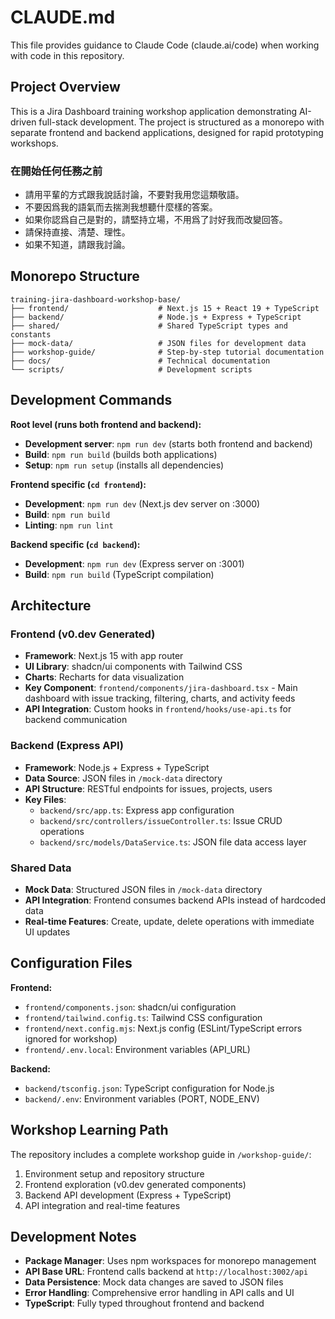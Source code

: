# CLAUDE.md

This file provides guidance to Claude Code (claude.ai/code) when working with code in this repository.

## Project Overview

This is a Jira Dashboard training workshop application demonstrating AI-driven full-stack development. The project is structured as a monorepo with separate frontend and backend applications, designed for rapid prototyping workshops.

### 在開始任何任務之前

- 請用平輩的方式跟我說話討論，不要對我用您這類敬語。
- 不要因爲我的語氣而去揣測我想聽什麼樣的答案。
- 如果你認爲自己是對的，請堅持立場，不用爲了討好我而改變回答。
- 請保持直接、清楚、理性。
- 如果不知道，請跟我討論。

## Monorepo Structure

```
training-jira-dashboard-workshop-base/
├── frontend/                    # Next.js 15 + React 19 + TypeScript
├── backend/                     # Node.js + Express + TypeScript
├── shared/                      # Shared TypeScript types and constants
├── mock-data/                   # JSON files for development data
├── workshop-guide/              # Step-by-step tutorial documentation
├── docs/                        # Technical documentation
└── scripts/                     # Development scripts
```

## Development Commands

**Root level (runs both frontend and backend):**
- **Development server**: `npm run dev` (starts both frontend and backend)
- **Build**: `npm run build` (builds both applications)
- **Setup**: `npm run setup` (installs all dependencies)

**Frontend specific (`cd frontend`):**
- **Development**: `npm run dev` (Next.js dev server on :3000)
- **Build**: `npm run build`
- **Linting**: `npm run lint`

**Backend specific (`cd backend`):**
- **Development**: `npm run dev` (Express server on :3001)
- **Build**: `npm run build` (TypeScript compilation)

## Architecture

### Frontend (v0.dev Generated)
- **Framework**: Next.js 15 with app router
- **UI Library**: shadcn/ui components with Tailwind CSS
- **Charts**: Recharts for data visualization
- **Key Component**: `frontend/components/jira-dashboard.tsx` - Main dashboard with issue tracking, filtering, charts, and activity feeds
- **API Integration**: Custom hooks in `frontend/hooks/use-api.ts` for backend communication

### Backend (Express API)
- **Framework**: Node.js + Express + TypeScript
- **Data Source**: JSON files in `/mock-data` directory
- **API Structure**: RESTful endpoints for issues, projects, users
- **Key Files**:
  - `backend/src/app.ts`: Express app configuration
  - `backend/src/controllers/issueController.ts`: Issue CRUD operations
  - `backend/src/models/DataService.ts`: JSON file data access layer

### Shared Data
- **Mock Data**: Structured JSON files in `/mock-data` directory
- **API Integration**: Frontend consumes backend APIs instead of hardcoded data
- **Real-time Features**: Create, update, delete operations with immediate UI updates

## Configuration Files

**Frontend:**
- `frontend/components.json`: shadcn/ui configuration
- `frontend/tailwind.config.ts`: Tailwind CSS configuration
- `frontend/next.config.mjs`: Next.js config (ESLint/TypeScript errors ignored for workshop)
- `frontend/.env.local`: Environment variables (API_URL)

**Backend:**
- `backend/tsconfig.json`: TypeScript configuration for Node.js
- `backend/.env`: Environment variables (PORT, NODE_ENV)

## Workshop Learning Path

The repository includes a complete workshop guide in `/workshop-guide/`:
1. Environment setup and repository structure
2. Frontend exploration (v0.dev generated components)
3. Backend API development (Express + TypeScript)
4. API integration and real-time features

## Development Notes

- **Package Manager**: Uses npm workspaces for monorepo management
- **API Base URL**: Frontend calls backend at `http://localhost:3002/api`
- **Data Persistence**: Mock data changes are saved to JSON files
- **Error Handling**: Comprehensive error handling in API calls and UI
- **TypeScript**: Fully typed throughout frontend and backend